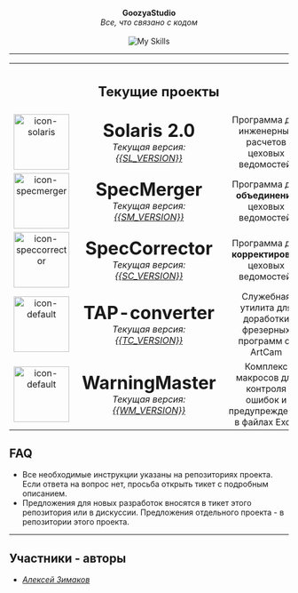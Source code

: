 <p align="center">
  <strong>GoozyaStudio</strong><br>
  <em>Все, что связано с кодом</em><br><br>
<img src="https://skillicons.dev/icons?i=python,github,vscode" alt="My Skills">
</p>

---





<table align="center">
    <tr><td colspan="3"><div align="center"><h2>Текущие проекты</h2></div></td></tr>
  <tr align="center">
    <td>
      <img src="../icon-solaris.ico" width="100" alt="icon-solaris">
    </td>
    <td style="vertical-align: middle; padding-left: 15px;">
      <h1 style="margin: 0;">Solaris 2.0</h1>
      <p style="margin: 0;">
<em>Текущая версия: <a  target="_blank" href="https://github.com/GoozyaStudio/Solaris-2.0/releases">{{SL_VERSION}}</a></em>
      </p>
    </td>
    <td style="vertical-align: middle; padding-left: 15px;">
        Программа для инженерных<br>
        расчетов цеховых ведомостей.
    </td>
  </tr>
  <tr align="center">
    <td>
      <img src="../icon-specmerger.ico" width="100" alt="icon-specmerger">
    </td>
    <td style="vertical-align: middle; padding-left: 15px;">
      <h1 style="margin: 0;">SpecMerger</h1>
            <p style="margin: 0;">
<em>Текущая версия: <a target="_blank" href="https://github.com/GoozyaStudio/SpecMerger/releases">{{SM_VERSION}}</a></em>
      </p>
    </td>
    <td style="vertical-align: middle; padding-left: 15px;">
        Программа для <b>объединения</b><br>
        цеховых ведомостей.
    </td>
  </tr>
  <tr align="center">
    <td>
      <img src="../icon-speccorrector.ico" width="100" alt="icon-speccorrector">
    </td>
    <td style="vertical-align: middle; padding-left: 15px;">
      <h1 style="margin: 0;">SpecCorrector</h1>
      <p style="margin: 0;">
<em>Текущая версия: <a target="_blank" href="https://github.com/GoozyaStudio/SpecCorrector/releases">{{SC_VERSION}}</a></em>
      </p>
    </td>
    <td style="vertical-align: middle; padding-left: 15px;">
        Программа для <b>корректировки</b><br>
        цеховых ведомостей.
    </td>
  </tr>
  <tr align="center">
    <td>
      <img src="../icon-default.ico" width="100" alt="icon-default">
    </td>
    <td style="vertical-align: middle; padding-left: 15px;">
      <h1 style="margin: 0;">TAP-converter</h1>
      <p style="margin: 0;">
<em>Текущая версия: <a target="_blank" href="https://github.com/GoozyaStudio/TAP-converter/releases">{{TC_VERSION}}</a></em>
      </p>
    </td>
    <td style="vertical-align: middle; padding-left: 15px;">
        Служебная утилита для доработки<br>
        фрезерных программ от ArtCam
    </td>
  </tr>
  <tr align="center">
    <td>
      <img src="../icon-default.ico" width="100" alt="icon-default">
    </td>
    <td style="vertical-align: middle; padding-left: 15px;">
      <h1 style="margin: 0;">WarningMaster</h1>
      <p style="margin: 0;">
<em>Текущая версия: <a target="_blank" href="https://github.com/GoozyaStudio/WarningMaster/releases">{{WM_VERSION}}</a></em>
      </p>
    </td>
    <td style="vertical-align: middle; padding-left: 15px;">
        Комплекс макросов для контроля<br>
        ошибок и предупреждений в файлах Excel
    </td>
  </tr>
</table>


## FAQ

- Все необходимые инструкции указаны на репозиториях проекта.
Если ответа на вопрос нет, просьба открыть тикет с подробным описанием.
- Предложения для новых разработок вносятся в тикет этого репозитория или в дискуссии.
Предложения отдельного проекта - в репозитории этого проекта.

---
## Участники - авторы

- [_Алексей Зимаков_](https://github.com/GoozyaGod)